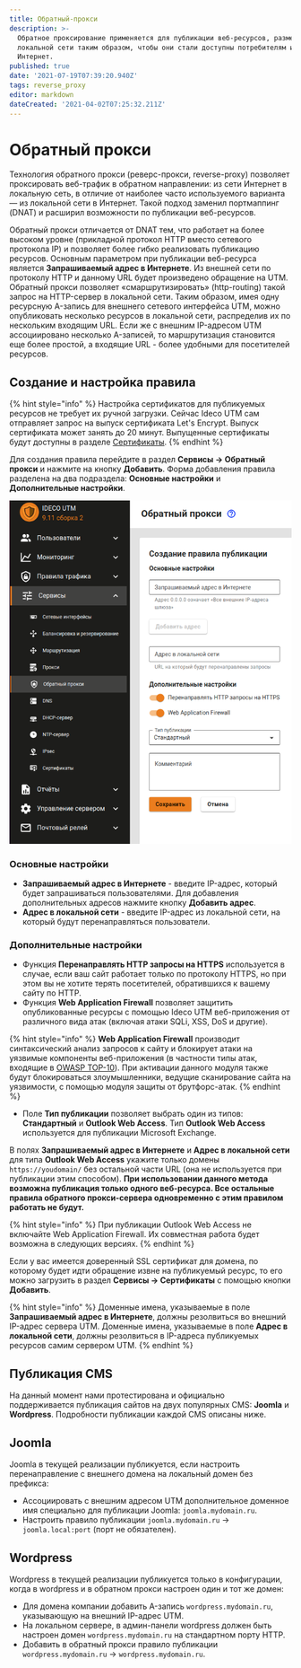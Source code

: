 ```yaml
---
title: Обратный-прокси
description: >-
  Обратное проксирование применяется для публикации веб-ресурсов, размещенных в
  локальной сети таким образом, чтобы они стали доступны потребителям из сети
  Интернет.
published: true
date: '2021-07-19T07:39:20.940Z'
tags: reverse_proxy
editor: markdown
dateCreated: '2021-04-02T07:25:32.211Z'
---
```


# Обратный прокси

Технология обратного прокси \(реверс-прокси, reverse-proxy\) позволяет проксировать веб-трафик в обратном направлении: из сети Интернет в локальную сеть, в отличие от наиболее часто используемого варианта — из локальной сети в Интернет. Такой подход заменил портмаппинг \(DNAT\) и расширил возможности по публикации веб-ресурсов.

Обратный прокси отличается от DNAT тем, что работает на более высоком уровне \(прикладной протокол HTTP вместо сетевого протокола IP\) и позволяет более гибко реализовать публикацию ресурсов. Основным параметром при публикации веб-ресурса является **Запрашиваемый адрес в Интернете**. Из внешней сети по протоколу HTTP и данному URL будет произведено обращение на UTM. Обратный прокси позволяет «смаршрутизировать» \(http-routing\) такой запрос на HTTP-сервер в локальной сети. Таким образом, имея одну ресурсную A-запись для внешнего сетевого интерфейса UTM, можно опубликовать несколько ресурсов в локальной сети, распределив их по нескольким входящим URL. Если же с внешним IP-адресом UTM ассоциировано несколько A-записей, то маршрутизация становится еще более простой, а входящие URL - более удобными для посетителей ресурсов.

## Создание и настройка правила

{% hint style="info" %}
Настройка сертификатов для публикуемых ресурсов не требует их ручной загрузки. Сейчас Ideco UTM сам отправляет запрос на выпуск сертификата Let's Encrypt. Выпуск сертификата может занять до 20 минут. Выпущенные сертификаты будут доступны в разделе [Сертификаты](https://github.com/ideco-team/docsUTM/tree/c6fdc8e9437797db7478b8404ef059e57173d3af/Настройка/Сервисы/Сертификаты/Общая-информация-о-сертификатах/README.md). 
{% endhint %}

Для создания правила перейдите в раздел **Сервисы -&gt; Обратный прокси** и нажмите на кнопку **Добавить**. Форма добавления правила разделена на два подраздела: **Основные настройки** и **Дополнительные настройки**.

![](../.gitbook/assets/reverse-proxy.png)

### Основные настройки

* **Запрашиваемый адрес в Интернете** - введите IP-адрес, который будет запрашиваться пользователями. Для добавления дополнительных адресов нажмите кнопку **Добавить адрес**.
* **Адрес в локальной сети** - введите IP-адрес из локальной сети, на который будут перенаправляться пользователи.

### Дополнительные настройки

* Функция **Перенаправлять HTTP запросы на HTTPS** используется в случае, если ваш сайт работает только по протоколу HTTPS, но при этом вы не хотите терять посетителей, обратившихся к вашему сайту по HTTP.
* Функция **Web Application Firewall** позволяет защитить опубликованные ресурсы с помощью Ideco UTM веб-приложения от различного вида атак \(включая атаки SQLi, XSS, DoS и другие\).

{% hint style="info" %}
**Web Application Firewall** производит синтаксический анализ запросов к сайту и блокирует атаки на уязвимые компоненты веб-приложения \(в частности типы атак, входящие в [OWASP TOP-10](https://owasp.org/www-project-top-ten/)\). При активации данного модуля также будут блокироваться злоумышленники, ведущие сканирование сайта на уязвимости, с помощью модуля защиты от брутфорс-атак.
{% endhint %}

* Поле **Тип публикации** позволяет выбрать один из типов: **Стандартный** и **Outlook Web Access**. Тип **Outlook Web Access** используется для публикации Microsoft Exchange.

В полях **Запрашиваемый адрес в Интернете** и **Адрес в локальной сети** для типа **Outlook Web Access** укажите только домены `https://youdomain/` без остальной части URL \(она не используется при публикации этим способом\). **При использовании данного метода возможна публикация только одного веб-ресурса. Все остальные правила обратного прокси-сервера одновременно с этим правилом работать не будут.**

{% hint style="info" %}
При публикации Outlook Web Access не включайте Web Application Firewall. Их совместная работа будет возможна в следующих версиях.
{% endhint %}

Если у вас имеется доверенный SSL сертификат для домена, по которому будет идти обращение извне на публикуемый ресурс, то его можно загрузить в раздел **Сервисы -&gt; Сертификаты** с помощью кнопки **Добавить**.

{% hint style="info" %}
Доменные имена, указываемые в поле **Запрашиваемый адрес в Интернете**, должны резолвиться во внешний IP-адрес сервера UTM. Доменные имена, указываемые в поле **Адрес в локальной сети**, должны резолвиться в IP-адреса публикуемых ресурсов самим сервером UTM.
{% endhint %}

## Публикация CMS

На данный момент нами протестирована и официально поддерживается публикация сайтов на двух популярных CMS: **Joomla** и **Wordpress**. Подробности публикации каждой CMS описаны ниже.

## Joomla

Joomla в текущей реализации публикуется, если настроить перенаправление с внешнего домена на локальный домен без префикса:

* Ассоциировать с внешним адресом UTM дополнительное доменное имя специально для публикации Joomla: `joomla.mydomain.ru`.
* Настроить правило публикации `joomla.mydomain.ru` -&gt; `joomla.local:port` \(порт не обязателен\).

## Wordpress

Wordpress в текущей реализации публикуется только в конфигурации, когда в wordpress и в обратном прокси настроен один и тот же домен:

* Для домена компании добавить A-запись `wordpress.mydomain.ru`, указывающую на внешний IP-адрес UTM.
* На локальном cервере, в админ-панели wordpress должен быть настроен домен `wordpress.mydomain.ru` на стандартном порту HTTP.
* Добавить в обратный прокси правило публикации `wordpress.mydomain.ru` -&gt; `wordpress.mydomain.ru`.


